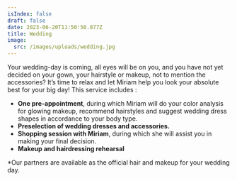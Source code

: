 ```yaml
---
isIndex: false
draft: false
date: 2023-06-20T11:50:50.877Z
title: Wedding
image:
  src: /images/uploads/wedding.jpg
---
```

Your wedding-day is coming, all eyes will be on you, and you have not yet decided on your gown, your hairstyle or makeup, not to mention the accessories? It’s time to relax and let Miriam help you look your absolute best for your big day! This service includes :

* **One pre-appointment**, during which Miriam will do your color analysis for glowing makeup, recommend hairstyles and suggest wedding dress shapes in accordance to your body type.
* **Preselection of wedding dresses and accessories.**
* **Shopping session with Miriam**, during which she will assist you in making your final decision.
* **Makeup and hairdressing rehearsal**

\*Our partners are available as the official hair and makeup for your wedding day.